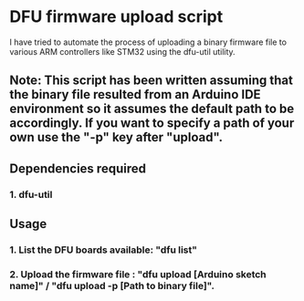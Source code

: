 # DFU firmware upload script
I have tried to automate the process of uploading a binary firmware file to various ARM controllers like STM32 using the dfu-util utility.

## Note: This script has been written assuming that the binary file resulted from an Arduino IDE environment so it assumes the default path to be accordingly. If you want to specify a path of your own use the "-p" key after "upload".

## Dependencies required
### 1. dfu-util

## Usage 

### 1. List the DFU boards available: "dfu list"
### 2. Upload the firmware file : "dfu upload [Arduino sketch name]" / "dfu upload -p [Path to binary file]".
